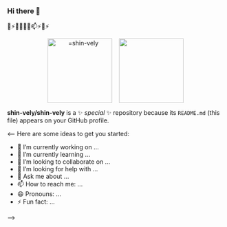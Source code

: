### Hi there 👋
🔭⚡🌱👯🤔💬📫⚡😄⚡

<p align="center"><img align="center" height="150" src="https://github-readme-stats.vercel.app/api?username=shin-vely&show_icons=true" alt="=shin-vely" />&nbsp;
&nbsp;
<img align="center" height="150" src="https://github-readme-stats.vercel.app/api/top-langs/?username=shin-vely&layout=compact" /><p/>


**shin-vely/shin-vely** is a ✨ _special_ ✨ repository because its `README.md` (this file) appears on your GitHub profile.


<--
Here are some ideas to get you started:

- 🔭 I’m currently working on ...
- 🌱 I’m currently learning ...
- 👯 I’m looking to collaborate on ...
- 🤔 I’m looking for help with ...
- 💬 Ask me about ...
- 📫 How to reach me: ...
- 😄 Pronouns: ...
- ⚡ Fun fact: ...

-->


